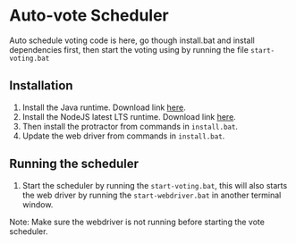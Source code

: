 # Auto-vote Scheduler

Auto schedule voting code is here,
go though install.bat and install dependencies first,
then start the voting using by running the file `start-voting.bat`

## Installation

1. Install the Java runtime. Download link [here](https://java-runtime-environment.en.softonic.com/download).
2. Install the NodeJS latest LTS runtime. Download link [here](https://nodejs.org/en/download/).
3. Then install the protractor from commands in `install.bat`.
4. Update the web driver from commands in `install.bat`.

## Running the scheduler

1. Start the scheduler by running the `start-voting.bat`, this will also starts the web driver by running the `start-webdriver.bat` in another terminal window.

Note: Make sure the webdriver is not running before starting the vote scheduler.
